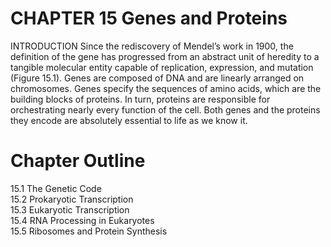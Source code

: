 # CHAPTER 15 Genes and Proteins

INTRODUCTION Since the rediscovery of Mendel’s work in 1900, the definition of the gene has progressed from an abstract unit of heredity to a tangible molecular entity capable of replication, expression, and mutation (Figure 15.1). Genes are composed of DNA and are linearly arranged on chromosomes. Genes specify the sequences of amino acids, which are the building blocks of proteins. In turn, proteins are responsible for orchestrating nearly every function of the cell. Both genes and the proteins they encode are absolutely essential to life as we know it.

# Chapter Outline

15.1 The Genetic Code   
15.2 Prokaryotic Transcription   
15.3 Eukaryotic Transcription   
15.4 RNA Processing in Eukaryotes   
15.5 Ribosomes and Protein Synthesis
